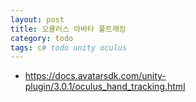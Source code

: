 ```yaml
---
layout: post
title: 오큘러스 아바타 풀트래킹
category: todo
tags: c# todo unity oculus
---
```


* https://docs.avatarsdk.com/unity-plugin/3.0.1/oculus_hand_tracking.html